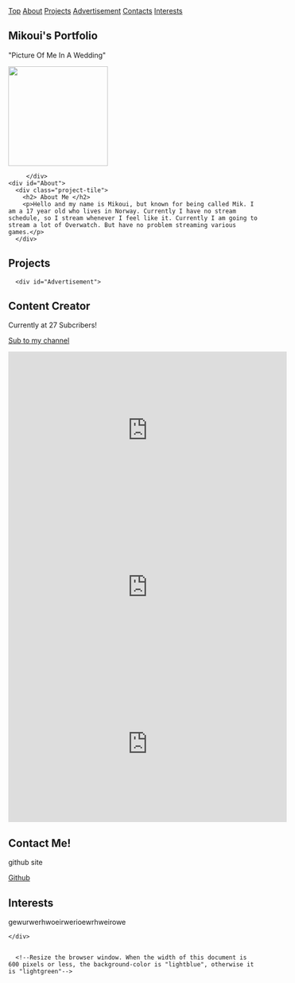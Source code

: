 <html>
<head>
<meta name="viewport" content="width=device-width, initial-scale=1.0">
<style>

        body {
          background-color: gray;
        }

        @media only screen and (max-width: 600px) {
          body {
            background-color: black;
          }
        }
        
h1{fontsize: 20px;}

#welcome-section {
background-color: darkgray;
  colors: Black;
  padding: 1px;
  text-align: center;
  font-family:  sans-serif;
   margin: 1px;
  @keyframes 
  
  }

.project-tile { 
  background-color: #333;
  color: white;
  margin: 20px;
  padding: 20px;
  font-size: 20px;
  text-align: left;
  }

.profile-link { 
  background-color: #333;
  color: white;
  margin: 20px;
  padding: 20px;
  font-size: 20px;
  text-align: left;
  }

.header {
  padding-top: 100px;
  padding-left: 200px;
  padding-bottom: 200px;
  padding-right: 100px;
  height: 200px;
  width: 70%;
    } 

  .navbar {
  overflow: hidden;
  background-color: #333;
  position: fixed;
  top: 0;
  width: 100%;
}

.navbar a {
  float: left;
  display: block;
  color: #f2f2f2;
  text-align: center;
  padding: 14px 16px;
  text-decoration: none;
  font-size: 17px;
}

.navbar a:hover {
  background: #ddd;
  color: black;
}

.main {
  padding: 16px;
  margin-top: 30px;
  height: 1500px; /* Used in this example to enable scrolling */
}

.Interest { 
  background-color: #333;
  color: white;
  margin: 20px;
  padding: 20px;
  font-size: 20px;
  text-align: left;
  }


</style>
</head>


<body>

<div class="navbar">
  <a href="#welcome-section">Top</a>
  <a href="#About">About</a>
  <a href="#Projects">Projects</a>
  <a href="#Advertisement">Advertisement</a>
  <a href="#Contacts">Contacts</a>
  <a href="#Interest">Interests</a>
 
  
</div>

<div class="header">
  <section id="welcome-section">
    <h1>Mikoui's Portfolio</h1>
    <p> "Picture Of Me In A Wedding"</p>
    <img src="https://scontent.fosl4-2.fna.fbcdn.net/v/t1.0-9/64773215_2320585261341168_6888384088240029696_o.jpg?_nc_cat=110&_nc_sid=85a577&_nc_ohc=q1eWCCOMP7kAX9j7qGf&_nc_ht=scontent.fosl4-2.fna&oh=f311b6e8f852b17d6a60a66dfc262ecc&oe=5EDEF3E8" Width="200" height="200"> 
         
         
         
         </div>
    <div id="About">
      <div class="project-tile">
        <h2> About Me </h2>
        <p>Hello and my name is Mikoui, but known for being called Mik. I am a 17 year old who lives in Norway. Currently I have no stream schedule, so I stream whenever I feel like it. Currently I am going to stream a lot of Overwatch. But have no problem streaming various games.</p>
      </div>
      
<div id="Projects">
      <div class="project-tile">
        <h2>Projects</h2>
        <p><p>
      </div>
      
      <div id="Advertisement">
  <div class="project-tile">
      <h2>Content Creator</h2>
      <p>Currently at 27 Subcribers!<p><a href="https://www.youtube.com/channel/UCOTsXyoNxWAptob7tltGBSA?view_as=subscriber"target="_blank">Sub to my channel</a></p>
 <iframe width="560" height="315" src="https://www.youtube.com/embed/Zdd6QVeo21g" frameborder="0" allow="accelerometer; autoplay; encrypted-media; gyroscope; picture-in-picture" allowfullscreen></iframe>
  </video>
 <iframe width="560" height="315" src="https://www.youtube.com/embed/ELymIlfnBJA" frameborder="0" allow="accelerometer; autoplay; encrypted-media; gyroscope; picture-in-picture" allowfullscreen></iframe>
        <iframe width="560" height="315" src="https://www.youtube.com/embed/czsNeg-l2r4" frameborder="0" allow="accelerometer; autoplay; encrypted-media; gyroscope; picture-in-picture" allowfullscreen></iframe>
  </div>
      
<section id="Contacts">
    <div class="profile-link">
      <h2> Contact Me! </h2>
      <p>github site</p>
      <a href="https://github.com/" target="_blank">Github</a>
    </div>
  
   <section id="Interest">
    <div class="Interest">
      <h2> Interests </h2>
      <p>gewurwerhwoeirwerioewrhweirowe</p>
 
    </div>


      <!--Resize the browser window. When the width of this document is 600 pixels or less, the background-color is "lightblue", otherwise it is "lightgreen"-->

<script>
document.getElementsByTagName("h1")[0].style.fontSize = "80px";

</script>

</body>
</html>
